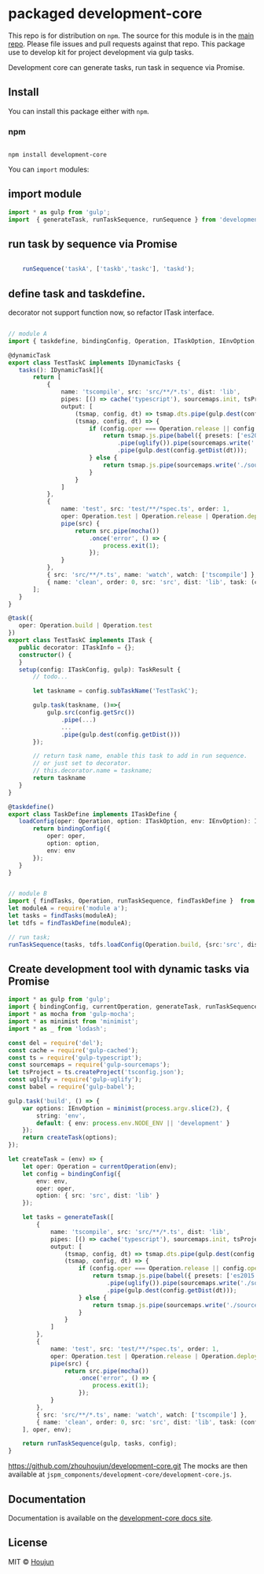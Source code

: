 # packaged development-core

This repo is for distribution on `npm`. The source for this module is in the
[main repo](https://github.com/zhouhoujun/development-core/src/mastert).
Please file issues and pull requests against that repo.
This package use to develop kit for project development via gulp tasks.


Development core can generate tasks, run task in sequence via Promise.


## Install

You can install this package either with `npm`.

### npm

```shell

npm install development-core

```

You can `import` modules:

## import module

```ts
import * as gulp from 'gulp';
import  { generateTask, runTaskSequence, runSequence } from 'development-core';

```

## run task by sequence via Promise

```ts

    runSequence('taskA', ['taskb','taskc'], 'taskd');

```

## define task and taskdefine.
 decorator not support function now, so refactor ITask interface.

 ```ts

 // module A
import { taskdefine, bindingConfig, Operation, ITaskOption, IEnvOption, ITaskConfig, ITaskDefine, ITask, ITaskInfo, TaskResult, task, dynamicTask, IDynamicTasks } from 'development-core';

@dynamicTask
export class TestTaskC implements IDynamicTasks {
    tasks(): IDynamicTask[]{
        return [
            {
                name: 'tscompile', src: 'src/**/*.ts', dist: 'lib',
                pipes: [() => cache('typescript'), sourcemaps.init, tsProject],
                output: [
                    (tsmap, config, dt) => tsmap.dts.pipe(gulp.dest(config.getDist(dt))),
                    (tsmap, config, dt) => {
                        if (config.oper === Operation.release || config.oper === Operation.deploy) {
                            return tsmap.js.pipe(babel({ presets: ['es2015'] }))
                                .pipe(uglify()).pipe(sourcemaps.write('./sourcemaps'))
                                .pipe(gulp.dest(config.getDist(dt)));
                        } else {
                            return tsmap.js.pipe(sourcemaps.write('./sourcemaps')).pipe(gulp.dest(config.getDist(dt)));
                        }
                    }
                ]
            },
            {
                name: 'test', src: 'test/**/*spec.ts', order: 1,
                oper: Operation.test | Operation.release | Operation.deploy,
                pipe(src) {
                    return src.pipe(mocha())
                        .once('error', () => {
                            process.exit(1);
                        });
                }
            },
            { src: 'src/**/*.ts', name: 'watch', watch: ['tscompile'] },
            { name: 'clean', order: 0, src: 'src', dist: 'lib', task: (config) => del(config.getDist()) }
        ];
    }
}

@task({
    oper: Operation.build | Operation.test
})
export class TestTaskC implements ITask {
    public decorator: ITaskInfo = {};
    constructor() {
    }
    setup(config: ITaskConfig, gulp): TaskResult {
        // todo...

        let taskname = config.subTaskName('TestTaskC');

        gulp.task(taskname, ()=>{
            gulp.src(config.getSrc())
                .pipe(...)
                ...
                .pipe(gulp.dest(config.getDist()))
        });

        // return task name, enable this task to add in run sequence.
        // or just set to decorator.
        // this.decorator.name = taskname;
        return taskname
    }
}

@taskdefine()
export class TaskDefine implements ITaskDefine {
    loadConfig(oper: Operation, option: ITaskOption, env: IEnvOption): ITaskConfig {
        return bindingConfig({
            oper: oper,
            option: option,
            env: env
        });
    }
}


// module B
import { findTasks, Operation, runTaskSequence, findTaskDefine }  from 'development-core';
let moduleA = require('module a');
let tasks = findTasks(moduleA);
let tdfs = findTaskDefine(moduleA);

// run task;
runTaskSequence(tasks, tdfs.loadConfig(Operation.build, {src:'src', dist:'lib'}, {watch:true}));

 ```

## Create development tool with dynamic tasks via Promise

```ts
import * as gulp from 'gulp';
import { bindingConfig, currentOperation, generateTask, runTaskSequence, IEnvOption, Operation } from 'development-core';
import * as mocha from 'gulp-mocha';
import * as minimist from 'minimist';
import * as _ from 'lodash';

const del = require('del');
const cache = require('gulp-cached');
const ts = require('gulp-typescript');
const sourcemaps = require('gulp-sourcemaps');
let tsProject = ts.createProject('tsconfig.json');
const uglify = require('gulp-uglify');
const babel = require('gulp-babel');

gulp.task('build', () => {
    var options: IEnvOption = minimist(process.argv.slice(2), {
        string: 'env',
        default: { env: process.env.NODE_ENV || 'development' }
    });
    return createTask(options);
});

let createTask = (env) => {
    let oper: Operation = currentOperation(env);
    let config = bindingConfig({
        env: env,
        oper: oper,
        option: { src: 'src', dist: 'lib' }
    });

    let tasks = generateTask([
        {
            name: 'tscompile', src: 'src/**/*.ts', dist: 'lib',
            pipes: [() => cache('typescript'), sourcemaps.init, tsProject],
            output: [
                (tsmap, config, dt) => tsmap.dts.pipe(gulp.dest(config.getDist(dt))),
                (tsmap, config, dt) => {
                    if (config.oper === Operation.release || config.oper === Operation.deploy) {
                        return tsmap.js.pipe(babel({ presets: ['es2015'] }))
                            .pipe(uglify()).pipe(sourcemaps.write('./sourcemaps'))
                            .pipe(gulp.dest(config.getDist(dt)));
                    } else {
                        return tsmap.js.pipe(sourcemaps.write('./sourcemaps')).pipe(gulp.dest(config.getDist(dt)));
                    }
                }
            ]
        },
        {
            name: 'test', src: 'test/**/*spec.ts', order: 1,
            oper: Operation.test | Operation.release | Operation.deploy,
            pipe(src) {
                return src.pipe(mocha())
                    .once('error', () => {
                        process.exit(1);
                    });
            }
        },
        { src: 'src/**/*.ts', name: 'watch', watch: ['tscompile'] },
        { name: 'clean', order: 0, src: 'src', dist: 'lib', task: (config) => del(config.getDist()) }
    ], oper, env);

    return runTaskSequence(gulp, tasks, config);
}

```


https://github.com/zhouhoujun/development-core.git
The mocks are then available at `jspm_components/development-core/development-core.js`.

## Documentation

Documentation is available on the
[development-core docs site](https://github.com/zhouhoujun/development-core).

## License

MIT © [Houjun](https://github.com/zhouhoujun/)